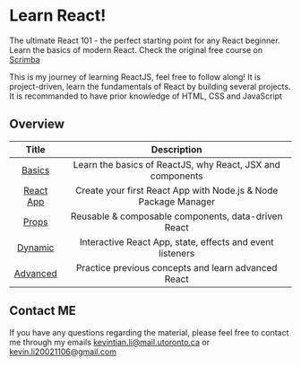 # Learn React!

The ultimate React 101 - the perfect starting point for any React beginner. Learn the basics of modern React. Check the original free course on [Scrimba](https://scrimba.com/learn/learnreact)

This is my journey of learning ReactJS, feel free to follow along! It is project-driven, learn the fundamentals of React by building several projects. It is recommanded to have prior knowledge of HTML, CSS and JavaScript

## Overview

|            Title            |                           Description                           |
| :-------------------------: | :-------------------------------------------------------------: |
|     [Basics](./Basics/)     |   Learn the basics of ReactJS, why React, JSX and components    |
| [React App](./React%20App/) | Create your first React App with Node.js & Node Package Manager |
|      [Props](./Props/)      |       Reusable & composable components, data-driven React       |
|    [Dynamic](./Dynamic/)    |    Interactive React App, state, effects and event listeners    |
|   [Advanced](./Advanced/)   |       Practice previous concepts and learn advanced React       |

## Contact ME

If you have any questions regarding the material, please feel free to contact me through my emails <kevintian.li@mail.utoronto.ca> or <kevin.li20021106@gmail.com>

